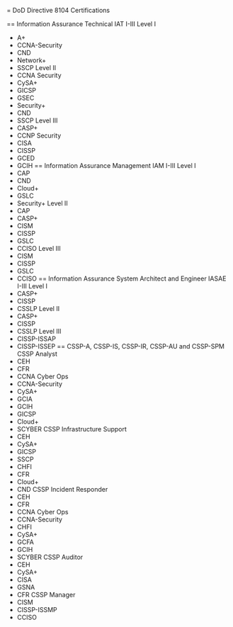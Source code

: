 = DoD Directive 8104 Certifications

== Information Assurance Technical IAT I-III
Level I
* A+
* CCNA-Security
* CND
* Network+
* SSCP
Level II
* CCNA Security
* CySA+
* GICSP
* GSEC
* Security+
* CND
* SSCP
Level III
* CASP+
* CCNP Security
* CISA
* CISSP
* GCED
* GCIH
== Information Assurance Management IAM I-III
Level I
* CAP
* CND
* Cloud+
* GSLC
* Security+
Level II
* CAP
* CASP+
* CISM
* CISSP
* GSLC
* CCISO
Level III
* CISM
* CISSP
* GSLC
* CCISO
== Information Assurance System Architect and Engineer IASAE I-III
Level I
* CASP+
* CISSP
* CSSLP
Level II
* CASP+
* CISSP
* CSSLP
Level III
* CISSP-ISSAP
* CISSP-ISSEP
== CSSP-A, CSSP-IS, CSSP-IR, CSSP-AU and CSSP-SPM
CSSP Analyst
* CEH
* CFR
* CCNA Cyber Ops
* CCNA-Security
* CySA+
* GCIA
* GCIH
* GICSP
* Cloud+
* SCYBER
CSSP Infrastructure Support
* CEH
* CySA+
* GICSP
* SSCP
* CHFI
* CFR
* Cloud+
* CND
CSSP Incident Responder
* CEH
* CFR
* CCNA Cyber Ops
* CCNA-Security
* CHFI
* CySA+
* GCFA
* GCIH
* SCYBER
CSSP Auditor
* CEH
* CySA+
* CISA
* GSNA
* CFR
CSSP Manager
* CISM
* CISSP-ISSMP
* CCISO
